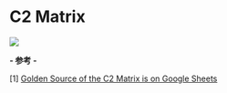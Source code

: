 # C2 Matrix


![](./c2_test.png)


**- 参考 -**

\[1\] [Golden Source of the C2 Matrix is on Google Sheets](https://docs.google.com/spreadsheets/d/1b4mUxa6cDQuTV2BPC6aA-GR4zGZi0ooPYtBe4IgPsSc/)




